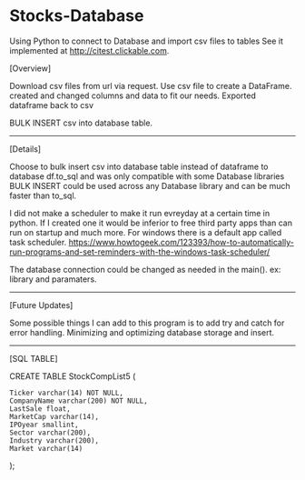 # Stocks-Database
Using Python to connect to Database and import csv files to tables
See it implemented at http://citest.clickable.com. 

[Overview]

Download csv files from url via request. Use csv file to create a DataFrame.
created and changed columns and data to fit our needs. Exported dataframe back to csv

BULK INSERT csv into database table.

-------
[Details]

Choose to bulk insert csv into database table instead of dataframe to database
df.to_sql and was only compatible with some Database libraries
BULK INSERT could be used across any Database library and can be much faster than to_sql.

I did not make a scheduler to make it run evreyday at a certain time in python.
If I created one it would be inferior to free third party apps than can run on startup and much more.
For windows there is a default app called task scheduler.
https://www.howtogeek.com/123393/how-to-automatically-run-programs-and-set-reminders-with-the-windows-task-scheduler/

The database connection could be changed as needed in the main(). ex: library and paramaters.

------
[Future Updates]

Some possible things I can add to this program is to add try and catch for error handling.
Minimizing and optimizing database storage and insert.

------
[SQL TABLE]


CREATE TABLE StockCompList5 (

    Ticker varchar(14) NOT NULL,
    CompanyName varchar(200) NOT NULL,
	LastSale float,
	MarketCap varchar(14),
	IPOyear smallint,
	Sector varchar(200),
	Industry varchar(200),
	Market varchar(14)
);
